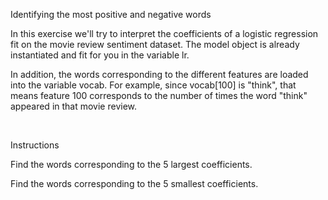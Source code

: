 Identifying the most positive and negative words

In this exercise we'll try to interpret the coefficients of a logistic regression fit on the movie review sentiment dataset. The model object is already instantiated and fit for you in the variable lr.

In addition, the words corresponding to the different features are loaded into the variable vocab. For example, since vocab[100] is "think", that means feature 100 corresponds to the number of times the word "think" appeared in that movie review.

<br>

Instructions

Find the words corresponding to the 5 largest coefficients.

Find the words corresponding to the 5 smallest coefficients.
